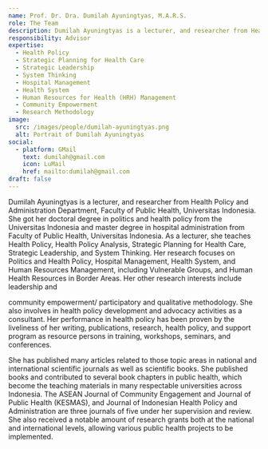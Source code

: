 ```yaml
---
name: Prof. Dr. Dra. Dumilah Ayuningtyas, M.A.R.S.
role: The Team
description: Dumilah Ayuningtyas is a lecturer, and researcher from Health Policy and Administration Department, Faculty of Public Health, Universitas Indonesia.
responsibility: Advisor
expertise:
  - Health Policy
  - Strategic Planning for Health Care
  - Strategic Leadership
  - System Thinking
  - Hospital Management
  - Health System
  - Human Resources for Health (HRH) Management
  - Community Empowerment
  - Research Methodology
image:
  src: /images/people/dumilah-ayuningtyas.png
  alt: Portrait of Dumilah Ayuningtyas
social:
  - platform: GMail
    text: dumilah@gmail.com
    icon: LuMail
    href: mailto:dumilah@gmail.com
draft: false
---
```


Dumilah Ayuningtyas is a lecturer, and researcher from Health Policy and Administration Department, Faculty of Public Health, Universitas Indonesia. She got her doctoral degree in politics and health policy from the Universitas Indonesia and master degree in hospital administration from Faculty of Public Health, Universitas Indonesia. As a lecturer, she teaches Health Policy, Health Policy Analysis, Strategic Planning for Health Care, Strategic Leadership, and System Thinking. Her research focuses on Politics and Health Policy, Hospital Management, Health System, and Human Resources Management, including Vulnerable Groups, and Human Health Resources in Border Areas. Her other research interests include leadership and

community empowerment/ participatory and qualitative methodology. She also involves in health policy development and advocacy activities as a consultant. Her performance in health policy has been proven by the liveliness of her writing, publications, research, health policy, and support program as resource persons in training, workshops, seminars, and conferences.

She has published many articles related to those topic areas in national and international scientific journals as well as scientific books. She published books and contributed to several book chapters in public health, which become the teaching materials in many respectable universities across Indonesia. The ASEAN Journal of Community Engagement and Journal of Public Health (KESMAS), and Journal of Indonesian Health Policy and Administration are three journals of five under her supervision and review. She also received a notable amount of research grants both at the national and international levels, allowing various public health projects to be implemented.
